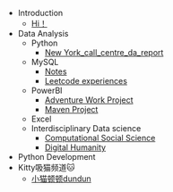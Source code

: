 <!-- _sidebar.md -->
* Introduction
  * [Hi！](README.md) <!--注意这里是相对路径-->
* Data Analysis
  * Python
    * [New York_call_centre_da_report](./docs/call_centre_report.md)
  * MySQL
    * [Notes](./docs/mysql_notes.md)
    * [Leetcode experiences](./docs/mysql_lc_exp.md)
  * PowerBI
    * [Adventure Work Project](./docs/BI_Adventure.md)
    * [Maven Project](./docs/BI_Maven.md)
  * Excel
  * Interdisciplinary Data science
    * [Computational Social Science](./docs/CSS.md)
    * [Digital Humanity](./docs/DH.md)
* Python Development
* Kitty吸猫频道🐱
  * [小猫顿顿dundun](./docs/dundun.md)
